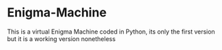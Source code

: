 # Enigma-Machine
This is a virtual Enigma Machine coded in Python, its only the first version but it is a working version nonetheless
